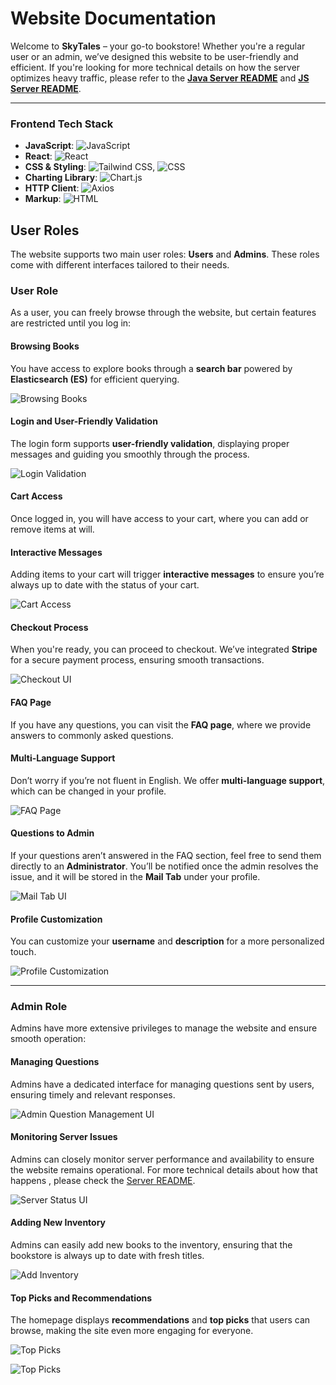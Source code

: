 # Website Documentation

Welcome to **SkyTales** – your go-to bookstore! Whether you're a regular user or an admin, we’ve designed this website to be user-friendly and efficient. If you're looking for more technical details on how the server optimizes heavy traffic, please refer to the **[Java Server README](https://github.com/Viktoria12345123/MS-server/blob/main/README.md)** and **[JS Server README](./server/README.md)**.

---

### Frontend Tech Stack

- **JavaScript**: ![JavaScript](https://img.shields.io/badge/JavaScript-F7DF1E?style=flat&logo=javascript&logoColor=white)
- **React**: ![React](https://img.shields.io/badge/React-61DAFB?style=flat&logo=react&logoColor=white)
- **CSS & Styling**: ![Tailwind CSS](https://img.shields.io/badge/Tailwind%20CSS-06B6D4?style=flat&logo=tailwindcss&logoColor=white), ![CSS](https://img.shields.io/badge/CSS-1572B6?style=flat&logo=css3&logoColor=white)
- **Charting Library**: ![Chart.js](https://img.shields.io/badge/Chart.js-F3B1A1?style=flat&logo=chartjs&logoColor=white)
- **HTTP Client**: ![Axios](https://img.shields.io/badge/Axios-5A29E8?style=flat&logo=axios&logoColor=white)
- **Markup**: ![HTML](https://img.shields.io/badge/HTML-E34F26?style=flat&logo=html5&logoColor=white)


## User Roles

The website supports two main user roles: **Users** and **Admins**. These roles come with different interfaces tailored to their needs.

### User Role

As a user, you can freely browse through the website, but certain features are restricted until you log in:

#### Browsing Books
You have access to explore books through a **search bar** powered by **Elasticsearch (ES)** for efficient querying.

![Browsing Books](https://github.com/Viktoria12345123/BookStore/raw/main/docs/images/cart.png)

#### Login and User-Friendly Validation
The login form supports **user-friendly validation**, displaying proper messages and guiding you smoothly through the process.

![Login Validation](https://github.com/Viktoria12345123/BookStore/raw/main/docs/images/validation.png)

#### Cart Access
Once logged in, you will have access to your cart, where you can add or remove items at will.


#### Interactive Messages
Adding items to your cart will trigger **interactive messages** to ensure you’re always up to date with the status of your cart.

![Cart Access](https://github.com/Viktoria12345123/BookStore/raw/main/docs/images/addToCart.png)

#### Checkout Process
When you're ready, you can proceed to checkout. We’ve integrated **Stripe** for a secure payment process, ensuring smooth transactions.

![Checkout UI](https://github.com/Viktoria12345123/BookStore/raw/main/docs/images/payment.png)


#### FAQ Page
If you have any questions, you can visit the **FAQ page**, where we provide answers to commonly asked questions.


#### Multi-Language Support
Don’t worry if you’re not fluent in English. We offer **multi-language support**, which can be changed in your profile.

![FAQ Page](https://github.com/Viktoria12345123/BookStore/raw/main/docs/images/faq.png)

#### Questions to Admin
If your questions aren’t answered in the FAQ section, feel free to send them directly to an **Administrator**. You’ll be notified once the admin resolves the issue, and it will be stored in the **Mail Tab** under your profile.


![Mail Tab UI](https://github.com/Viktoria12345123/BookStore/raw/main/docs/images/mail.png)

#### Profile Customization
You can customize your **username** and **description** for a more personalized touch.


![Profile Customization](https://github.com/Viktoria12345123/BookStore/raw/main/docs/images/account.png)

---

### Admin Role

Admins have more extensive privileges to manage the website and ensure smooth operation:

#### Managing Questions
Admins have a dedicated interface for managing questions sent by users, ensuring timely and relevant responses.

![Admin Question Management UI](https://github.com/Viktoria12345123/BookStore/raw/main/docs/images/faqAdmin.png)

#### Monitoring Server Issues
Admins can closely monitor server performance and availability to ensure the website remains operational. For more technical details about how that happens , please check the [Server README](./server/README.md).

![Server Status UI](https://github.com/Viktoria12345123/BookStore/raw/main/docs/images/troubleshoot.png)

#### Adding New Inventory
Admins can easily add new books to the inventory, ensuring that the bookstore is always up to date with fresh titles.

![Add Inventory](https://github.com/Viktoria12345123/BookStore/raw/main/docs/images/addStock.png)

#### Top Picks and Recommendations
The homepage displays **recommendations** and **top picks** that users can browse, making the site even more engaging for everyone.

![Top Picks](https://github.com/Viktoria12345123/BookStore/raw/main/docs/images/homePage.png)

![Top Picks](https://github.com/Viktoria12345123/BookStore/raw/main/docs/images/homePage2.png)
